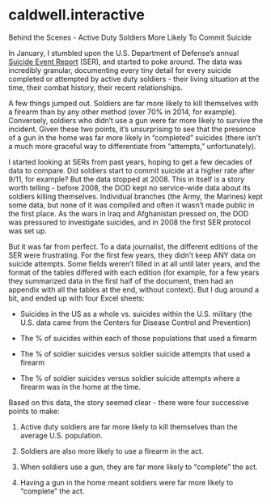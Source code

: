 # caldwell.interactive

Behind the Scenes - Active Duty Soldiers More Likely To Commit Suicide

In January, I stumbled upon the U.S. Department of Defense’s annual <a href="http://www.dspo.mil/SuicideData/DoDSERAnnualReports.aspx">Suicide Event Report</a> (SER), and started to poke around. The data was incredibly granular, documenting every tiny detail for every suicide completed or attempted by active duty soldiers - their living situation at the time, their combat history, their recent relationships. 

A few things jumped out. Soldiers are far more likely to kill themselves with a firearm than by any other method (over 70% in 2014, for example). Conversely, soldiers who didn’t use a gun were far more likely to survive the incident. Given these two points, it’s unsurprising to see that the presence of a gun in the home was far more likely in “completed” suicides (there isn’t a much more graceful way to differentiate from “attempts,” unfortunately). 

I started looking at SERs from past years, hoping to get a few decades of data to compare. Did soldiers start to commit suicide at a higher rate after 9/11, for example? But the data stopped at 2008. This in itself is a story worth telling - before 2008, the DOD kept no service-wide data about its soldiers killing themselves. Individual branches (the Army, the Marines) kept some data, but none of it was compiled and often it wasn’t made public in the first place. As the wars in Iraq and Afghanistan pressed on, the DOD was pressured to investigate suicides, and in 2008 the first SER protocol was set up.

But it was far from perfect. To a data journalist, the different editions of the SER were frustrating. For the first few years, they didn’t keep ANY data on suicide attempts. Some fields weren’t filled in at all until later years, and the format of the tables differed with each edition (for example, for a few years they summarized data in the first half of the document, then had an appendix with all the tables at the end, without context). But I dug around a bit, and ended up with four Excel sheets: 

- Suicides in the US as a whole vs. suicides within the U.S. military (the U.S. data came from the Centers for Disease Control and Prevention)

- The % of suicides within each of those populations that used a firearm

- The % of soldier suicides versus soldier suicide attempts that used a firearm

- The % of soldier suicides versus soldier suicide attempts where a firearm was in the home at the time.



Based on this data, the story seemed clear - there were four successive points to make:

1. Active duty soldiers are far more likely to kill themselves than the average U.S. population.

2. Soldiers are also more likely to use a firearm in the act.

3. When soldiers use a gun, they are far more likely to “complete” the act.

4. Having a gun in the home meant soldiers were far more likely to “complete” the act.















